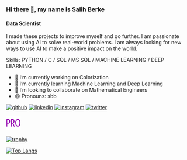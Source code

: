 ### Hi there 👋, my name is Salih Berke
#### Data Scientist
I made these projects to improve myself and go further. I am passionate about using AI to solve real-world problems. I am always looking for new ways to use AI to make a positive impact on the world.

Skills: PYTHON / C / SQL / MS SQL / MACHINE LEARNING / DEEP LEARNING

- 🔭 I’m currently working on Colorization 
- 🌱 I’m currently learning Machine Learning and Deep Learning 
- 👯 I’m looking to collaborate on Mathematical Engineers 
- 😄 Pronouns: sbb 


[<img src='https://cdn.jsdelivr.net/npm/simple-icons@3.0.1/icons/github.svg' alt='github' height='40'>](https://github.com/salihberkeb)  [<img src='https://cdn.jsdelivr.net/npm/simple-icons@3.0.1/icons/linkedin.svg' alt='linkedin' height='40'>](https://www.linkedin.com/in/salihberkeb/)  [<img src='https://cdn.jsdelivr.net/npm/simple-icons@3.0.1/icons/instagram.svg' alt='instagram' height='40'>](https://www.instagram.com/salihberkeb/)  [<img src='https://cdn.jsdelivr.net/npm/simple-icons@3.0.1/icons/twitter.svg' alt='twitter' height='40'>](https://twitter.com/salihberkeb)  

<a href='https://github.com/pricing'><img src='https://raw.githubusercontent.com/acervenky/animated-github-badges/master/assets/pro.gif' width='40' height='40'></a> 

[![trophy](https://github-profile-trophy.vercel.app/?username=salihberkeb)](https://github.com/ryo-ma/github-profile-trophy)

[![Top Langs](https://github-readme-stats.vercel.app/api/top-langs/?username=salihberkeb)](https://github.com/anuraghazra/github-readme-stats)

